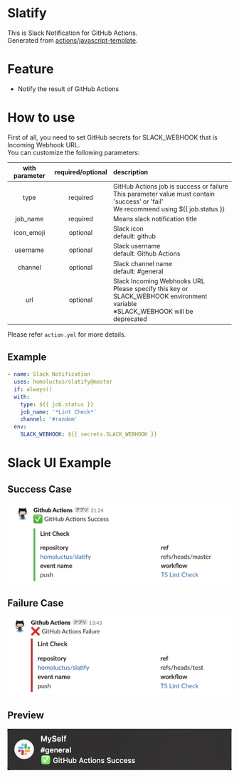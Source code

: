 # Slatify
This is Slack Notification for GitHub Actions.<br>
Generated from [actions/javascript-template](https://github.com/actions/javascript-template).

# Feature
- Notify the result of GitHub Actions

# How to use
First of all, you need to set GitHub secrets for SLACK_WEBHOOK that is Incoming Webhook URL.<br>
You can customize the following parameters:

|with parameter|required/optional|description|
|:--:|:--:|:--|
|type|required|GitHub Actions job is success or failure<br>This parameter value must contain 'success' or 'fail'<br>We recommend using ${{ job.status }}|
|job_name|required|Means slack notification title|
|icon_emoji|optional|Slack icon<br>default: github|
|username|optional|Slack username<br>default: Github Actions|
|channel|optional|Slack channel name<br>default: #general|
|url|optional|Slack Incoming Webhooks URL<br>Please specify this key or SLACK_WEBHOOK environment variable<br>※SLACK_WEBHOOK will be deprecated|

Please refer `action.yml` for more details.

## Example
```..github/workflows/main.yml
- name: Slack Notification
  uses: homoluctus/slatify@master
  if: always()
  with:
    type: ${{ job.status }}
    job_name: '*Lint Check*'
    channel: '#random'
  env:
    SLACK_WEBHOOK: ${{ secrets.SLACK_WEBHOOK }}
```

# Slack UI Example
## Success Case

<img src="./github_actions_success.png" alt="github actions success pattern">

## Failure Case

<img src="./github_actions_failure.png" alt="github actions failure pattern">

## Preview

<img src="./preview.png" alt="Notification Preview">
